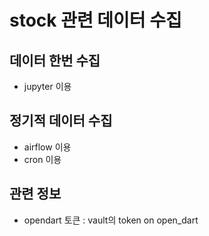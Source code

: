 # stock 관련 데이터 수집

## 데이터 한번 수집

* jupyter 이용

## 정기적 데이터 수집

* airflow 이용
* cron 이용

## 관련 정보

* opendart 토큰 : vault의 token on open_dart
